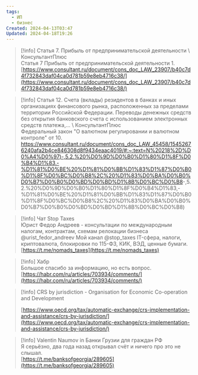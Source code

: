 ```yaml
---
tags:
  - ИП
  - бизнес
Created: 2024-04-13T03:47
Updated: 2024-04-18T19:26
---
```

> [!info] Статья 7. Прибыль от предпринимательской деятельности \ КонсультантПлюс  
> Статья 7 Прибыль от предпринимательской деятельности 1.  
> [https://www.consultant.ru/document/cons_doc_LAW_23907/b40c7d4f732843daf04ca0d781b59e8eb4716c38/](https://www.consultant.ru/document/cons_doc_LAW_23907/b40c7d4f732843daf04ca0d781b59e8eb4716c38/)  

> [!info] Статья 12. Счета (вклады) резидентов в банках и иных организациях финансового рынка, расположенных за пределами территории Российской Федерации. Переводы денежных средств без открытия банковского счета с использованием электронных средств платежа,... \ КонсультантПлюс  
> Федеральный закон "О валютном регулировании и валютном контроле" от 10.  
> [https://www.consultant.ru/document/cons_doc_LAW_45458/15452676240afa2b4ce846308d8f9434eaac4019/#:~:text=N%20218%2D%D0%A4%D0%97)-,5.2.%20%D0%9D%D0%B0%D1%80%D1%8F%D0%B4%D1%83,-%D1%81%D0%BE%20%D1%81%D0%BB%D1%83%D1%87%D0%B0%D1%8F%D0%BC%D0%B8%2C%20%D1%83%D0%BA%D0%B0%D0%B7%D0%B0%D0%BD%D0%BD%D1%8B%D0%BC%D0%B8](https://www.consultant.ru/document/cons_doc_LAW_45458/15452676240afa2b4ce846308d8f9434eaac4019/#:~:text=N%20218%2D%D0%A4%D0%97)-,5.2.%20%D0%9D%D0%B0%D1%80%D1%8F%D0%B4%D1%83,-%D1%81%D0%BE%20%D1%81%D0%BB%D1%83%D1%87%D0%B0%D1%8F%D0%BC%D0%B8%2C%20%D1%83%D0%BA%D0%B0%D0%B7%D0%B0%D0%BD%D0%BD%D1%8B%D0%BC%D0%B8)  

> [!info] Чат Stop Taxes  
> Юрист Федор Андреев - консультации по международным налогам, контрактам, схемам релокации бизнеса @urist_fedor_andreev Мой канал @stop_taxes IT-сфера, налоги, криптовалюта, блокировки по 115-ФЗ, КИК, ВЭД, ценные бумаги.  
> [https://t.me/nomads_taxes](https://t.me/nomads_taxes)  

> [!info] Хабр  
> Большое спасибо за информацию, но есть вопрос.  
> [https://habr.com/ru/articles/703934/comments/](https://habr.com/ru/articles/703934/comments/)  

> [!info] CRS by jurisdiction - Organisation for Economic Co-operation and Development  
>  
> [https://www.oecd.org/tax/automatic-exchange/crs-implementation-and-assistance/crs-by-jurisdiction/](https://www.oecd.org/tax/automatic-exchange/crs-implementation-and-assistance/crs-by-jurisdiction/)  

> [!info] Valentin Naumov in Банки Грузии для граждан РФ  
> Я серьёзно, два года назад открывал счёт и ничего про это не слышал.  
> [https://t.me/banksofgeorgia/289605](https://t.me/banksofgeorgia/289605)